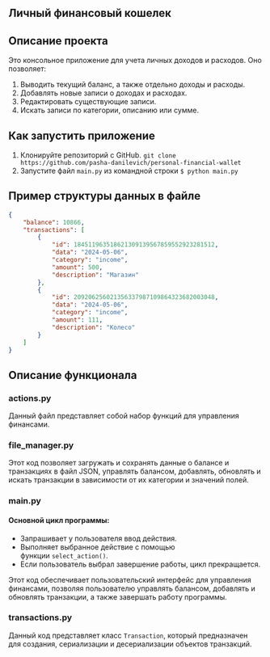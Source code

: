 ## Личный финансовый кошелек

## Описание проекта

Это консольное приложение для учета личных доходов и расходов. Оно позволяет:

1. Выводить текущий баланс, а также отдельно доходы и расходы.
2. Добавлять новые записи о доходах и расходах.
3. Редактировать существующие записи.
4. Искать записи по категории, описанию или сумме.

## Как запустить приложение

1. Клонируйте репозиторий с GitHub. `git clone https://github.com/pasha-danilevich/personal-financial-wallet`
2. Запустите файл `main.py`  из командной строки `$ python main.py`


## Пример структуры данных в файле

```json
{
    "balance": 10866,
    "transactions": [
        {
            "id": 184511963518621309139567859552923281512,
            "data": "2024-05-06",
            "category": "income",
            "amount": 500,
            "description": "Магазин"
        },
        {
            "id": 209206256021356337987109864323682003048,
            "data": "2024-05-06",
            "category": "income",
            "amount": 111,
            "description": "Колесо"
        }
    ]
}
```


## **Описание функционала** 

### actions.py
Данный файл представляет собой набор функций для управления финансами. 

### file_manager.py
Этот код позволяет загружать и сохранять данные о балансе и транзакциях в файл JSON, управлять балансом, добавлять, обновлять и искать транзакции в зависимости от их категории и значений полей.
### main.py
#### Основной цикл программы:

- Запрашивает у пользователя ввод действия.
- Выполняет выбранное действие с помощью функции `select_action()`.
- Если пользователь выбрал завершение работы, цикл прекращается.

Этот код обеспечивает пользовательский интерфейс для управления финансами, позволяя пользователю управлять балансом, добавлять и обновлять транзакции, а также завершать работу программы.
### transactions.py
Данный код представляет класс `Transaction`, который предназначен для создания, сериализации и десериализации объектов транзакций.